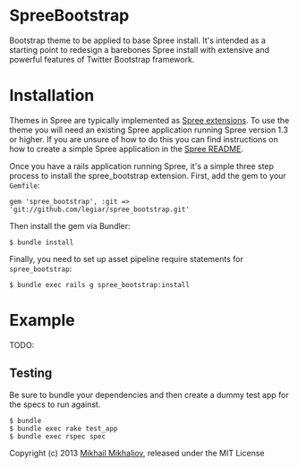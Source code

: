 SpreeBootstrap
==============

Bootstrap theme to be applied to base Spree install. It's intended as a starting point to redesign a barebones Spree install with extensive and powerful features of Twitter Bootstrap framework.

Installation
============

Themes in Spree are typically implemented as [Spree extensions](http://guides.spreecommerce.com/extensions.html). To use the theme you will need an existing Spree application running Spree version 1.3 or higher. If you are unsure of how to do this you can find instructions on how to create a simple Spree application in the [Spree README](https://github.com/spree/spree).

Once you have a rails application running Spree, it's a simple three step process to install the spree_bootstrap extension.  First, add the gem to your `Gemfile`:

```
gem 'spree_bootstrap', :git => 'git://github.com/legiar/spree_bootstrap.git'
```

Then install the gem via Bundler:

```
$ bundle install
```

Finally, you need to set up asset pipeline require statements for `spree_bootstrap`:

```
$ bundle exec rails g spree_bootstrap:install
```

Example
=======

TODO: 

Testing
-------

Be sure to bundle your dependencies and then create a dummy test app for the specs to run against.

    $ bundle
    $ bundle exec rake test_app
    $ bundle exec rspec spec

Copyright (c) 2013 [Mikhail Mikhaliov](mailto:legiar@gmail.com), released under the MIT License

